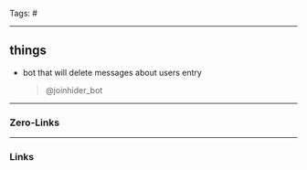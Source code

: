 Tags: #
____
## things

- bot that will delete messages about users entry
  >@joinhider_bot


____
### Zero-Links

____
### Links